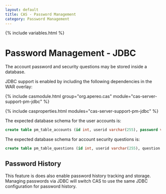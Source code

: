 ```yaml
---
layout: default
title: CAS - Password Management
category: Password Management
---
```


{% include variables.html %}

# Password Management - JDBC

The account password and security questions may be stored inside a database.

JDBC support is enabled by including the following dependencies in the WAR overlay:

{% include casmodule.html group="org.apereo.cas" module="cas-server-support-pm-jdbc" %}

{% include casproperties.html modules="cas-server-support-pm-jdbc" %}

The expected database schema for the user accounts is:

```sql
create table pm_table_accounts (id int, userid varchar(255), password varchar(255), email varchar(255), phone varchar(255));
```

The expected database schema for account security questions is:

```sql
create table pm_table_questions (id int, userid varchar(255), question varchar(255), answer varchar(255));
```

## Password History

This feature is does also enable password history tracking and storage. Managing 
passwords via JDBC will switch CAS to use the same JDBC configuration for password history.
